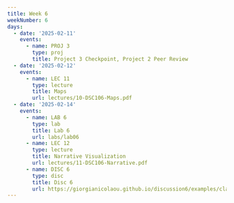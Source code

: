 ```yaml
---
title: Week 6
weekNumber: 6
days:
  - date: '2025-02-11'
    events:
      - name: PROJ 3
        type: proj
        title: Project 3 Checkpoint, Project 2 Peer Review
  - date: '2025-02-12'
    events:
      - name: LEC 11
        type: lecture
        title: Maps
        url: lectures/10-DSC106-Maps.pdf
  - date: '2025-02-14'
    events:
      - name: LAB 6
        type: lab
        title: Lab 6
        url: labs/lab06
      - name: LEC 12
        type: lecture
        title: Narrative Visualization
        url: lectures/11-DSC106-Narrative.pdf
      - name: DISC 6
        type: disc
        title: Disc 6
        url: https://giorgianicolaou.github.io/discussion6/examples/classic-slides/index.html#/welcome
---
```

